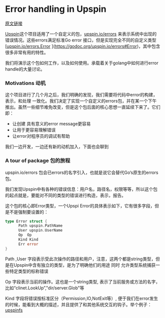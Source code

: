 # Error handling in Upspin

[原文链接](https://commandcenter.blogspot.com/2017/12/error-handling-in-upspin.html)

[Upspin](https://github.com/upspin/upspin)这个项目适用了一个自定义的包，[upspin.io/errors](https://godoc.org/upspin.io/errors) 来表示系统中出现的错误情况。这些errors满足标准Go error 接口，但是实现完全不同的自定义类型 [[upspin.io/errors.Error](https://godoc.org/upspin.io/errors#Error) ](https://godoc.org/upspin.io/errors#Error)，其中包含很多非常有用的特性。

我们将演示这个包如何工作，以及如何使用。承载着关于golang中如何进行error handle的大量讨论。

### Motivations 动机

这个项目进行了几个月之后，我们明确的发现，我们需要将代码中error的构建，表示，和处理 一致化。我们决定了实现一个自定义的errors包，并在某一个下午推出。虽然一些细节难免改变，但是这个包后面的核心思想一直延续下来了。它们即：

* 让创建 具有意义的error message更容易
* 让用于更容易理解错误
* 让error对程序员的调试有帮助

我们一边开发，一边还有新的动机加入，下面也会聊到

### A tour of package 包的旅程

upspin.io/errors 包会已errors的名字引入，也就是说它会替代Go‘s原生的errors包。

我们发现Upspin中有各种的错误信息：用户名，路径名，权限等等，所以这个包的起点就是，要能对不同的类型的错误进行构造，表示，报告。

这个包的核心即Error类型，一个Upspi Error的具体表示如下，它有很多字段，但是不是强制要设置的：

```go
type Error struct {
      Path upspin.PathName
      User upspin.UserName
      Op  Op
      Kind Kind
      Err error
}
```

Path ,User 字段表示受此次操作的路径和用户，注意，这两个都是string类型，但是在Upspin中含有独立的类型，是为了明确他们的用途 同时 允许类型系统捕获一些特定类型的标称错误

Op 字段表示当前的操作。这也是一个string类型, 表示了当前服务或方法的名字，比如“clinet.LookUp”,"dir/server.Glob"等

Kind 字段将错误按标准区分（Permission,IO,NotExit等）, 便于我们在error发生的时候，能看到大概的描述，并且提供了和其他系统交互的钩子。举个例子：[upspinfs](https://godoc.org/upspin.io/cmd/upspinfs) 